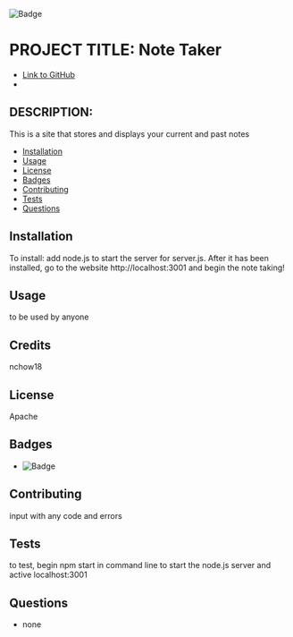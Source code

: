 
![Badge](https://img.shields.io/badge/AWESOME-COOL-yellow.svg)

# PROJECT TITLE: Note Taker

* [Link to GitHub](https://github.com/nchow18)
* [Email]: (mailto:emailme@nathanchow.ca)

## DESCRIPTION:

This is a site that stores and displays your current and past notes

* [Installation](#installation)
* [Usage](#usage)
* [License](#license)
* [Badges](#badges)
* [Contributing](#contribute)
* [Tests](#tests)
* [Questions](#questions)

## Installation

To install: add node.js to start the server for server.js.  After it has been installed, go to the website http://localhost:3001 and begin the note taking!

## Usage

to be used by anyone

## Credits

nchow18

## License

Apache


## Badges

* ![Badge](https://img.shields.io/badge/AWESOME-COOL-yellow.svg)

## Contributing

input with any code and errors

## Tests

to test, begin npm start in command line to start the node.js server and active localhost:3001

## Questions


* none

    

    